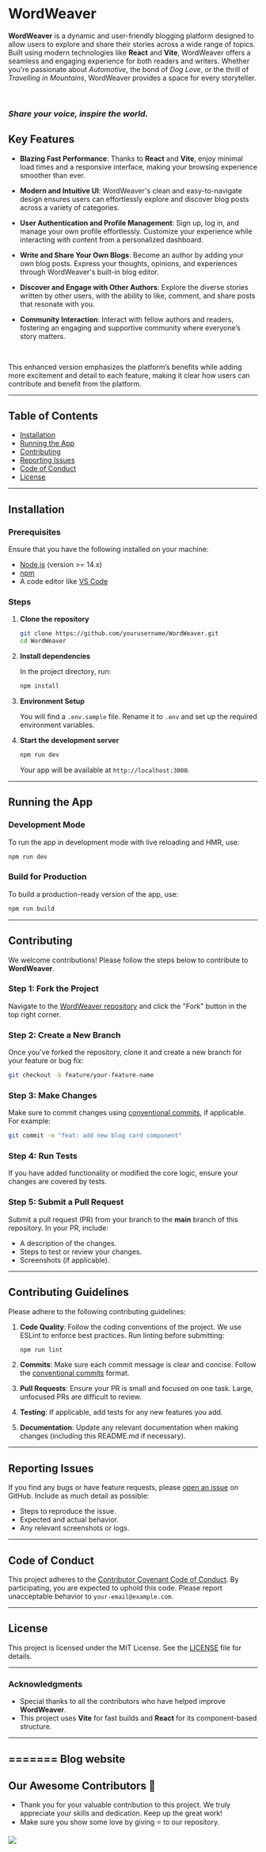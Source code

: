 # WordWeaver


**WordWeaver** is a dynamic and user-friendly blogging platform designed to allow users to explore and share their stories across a wide range of topics. Built using modern technologies like **React** and **Vite**, WordWeaver offers a seamless and engaging experience for both readers and writers. Whether you're passionate about *Automotive*, the bond of *Dog Love*, or the thrill of *Travelling in Mountains*, WordWeaver provides a space for every storyteller.

<br>

### _Share your voice, inspire the world._

## Key Features

- **Blazing Fast Performance**: Thanks to **React** and **Vite**, enjoy minimal load times and a responsive interface, making your browsing experience smoother than ever.
  
- **Modern and Intuitive UI**: WordWeaver's clean and easy-to-navigate design ensures users can effortlessly explore and discover blog posts across a variety of categories.

- **User Authentication and Profile Management**: Sign up, log in, and manage your own profile effortlessly. Customize your experience while interacting with content from a personalized dashboard.

- **Write and Share Your Own Blogs**: Become an author by adding your own blog posts. Express your thoughts, opinions, and experiences through WordWeaver's built-in blog editor.

- **Discover and Engage with Other Authors**: Explore the diverse stories written by other users, with the ability to like, comment, and share posts that resonate with you.

- **Community Interaction**: Interact with fellow authors and readers, fostering an engaging and supportive community where everyone’s story matters.

<br>

This enhanced version emphasizes the platform’s benefits while adding more excitement and detail to each feature, making it clear how users can contribute and benefit from the platform.


---

## Table of Contents

- [Installation](#installation)
- [Running the App](#running-the-app)
- [Contributing](#contributing)
- [Reporting Issues](#reporting-issues)
- [Code of Conduct](#code-of-conduct)
- [License](#license)

---

## Installation

### Prerequisites

Ensure that you have the following installed on your machine:

- [Node.js](https://nodejs.org/) (version >= 14.x)
- [npm](https://www.npmjs.com/)
- A code editor like [VS Code](https://code.visualstudio.com/)

### Steps

1. **Clone the repository**

   ```bash
   git clone https://github.com/yourusername/WordWeaver.git
   cd WordWeaver
   ```

2. **Install dependencies**

   In the project directory, run:

   ```bash
   npm install
   ```

3. **Environment Setup**

   You will find a `.env.sample` file. Rename it to `.env` and set up the required environment variables.

4. **Start the development server**

   ```bash
   npm run dev
   ```

   Your app will be available at `http://localhost:3000`.

---

## Running the App

### Development Mode

To run the app in development mode with live reloading and HMR, use:

```bash
npm run dev
```

### Build for Production

To build a production-ready version of the app, use:

```bash
npm run build
```

---

## Contributing

We welcome contributions! Please follow the steps below to contribute to **WordWeaver**.

### Step 1: Fork the Project

Navigate to the [WordWeaver repository](https://github.com/yourusername/WordWeaver) and click the "Fork" button in the top right corner.

### Step 2: Create a New Branch

Once you've forked the repository, clone it and create a new branch for your feature or bug fix:

```bash
git checkout -b feature/your-feature-name
```

### Step 3: Make Changes

Make sure to commit changes using [conventional commits](https://www.conventionalcommits.org/en/v1.0.0/), if applicable. For example:

```bash
git commit -m "feat: add new blog card component"
```

### Step 4: Run Tests

If you have added functionality or modified the core logic, ensure your changes are covered by tests.

### Step 5: Submit a Pull Request

Submit a pull request (PR) from your branch to the **main** branch of this repository. In your PR, include:

- A description of the changes.
- Steps to test or review your changes.
- Screenshots (if applicable).

---

## Contributing Guidelines

Please adhere to the following contributing guidelines:

1. **Code Quality**: Follow the coding conventions of the project. We use ESLint to enforce best practices. Run linting before submitting:

   ```bash
   npm run lint
   ```

2. **Commits**: Make sure each commit message is clear and concise. Follow the [conventional commits](https://www.conventionalcommits.org/en/v1.0.0/) format.

3. **Pull Requests**: Ensure your PR is small and focused on one task. Large, unfocused PRs are difficult to review.

4. **Testing**: If applicable, add tests for any new features you add.

5. **Documentation**: Update any relevant documentation when making changes (including this README.md if necessary).

---

## Reporting Issues

If you find any bugs or have feature requests, please [open an issue](https://github.com/yourusername/WordWeaver/issues) on GitHub. Include as much detail as possible:

- Steps to reproduce the issue.
- Expected and actual behavior.
- Any relevant screenshots or logs.

---

## Code of Conduct

This project adheres to the [Contributor Covenant Code of Conduct](https://www.contributor-covenant.org/version/2/0/code_of_conduct/). By participating, you are expected to uphold this code. Please report unacceptable behavior to `your-email@example.com`.

---

## License

This project is licensed under the MIT License. See the [LICENSE](./LICENSE) file for details.

---

### Acknowledgments

- Special thanks to all the contributors who have helped improve **WordWeaver**.
- This project uses **Vite** for fast builds and **React** for its component-based structure.

---

=======
 Blog website
---
## Our Awesome Contributors 🚀

- Thank you for your valuable contribution to this project. We truly appreciate your skills and dedication. Keep up the great work!
- Make sure you show some love by giving ⭐ to our repository.

<div align="left">
  <a href="https://github.com/Manishkr1007/WordWeaver/graphs/contributors">
  <img src="https://contrib.rocks/image?repo=Manishkr1007/WordWeaver" />
  </a>
</div>

